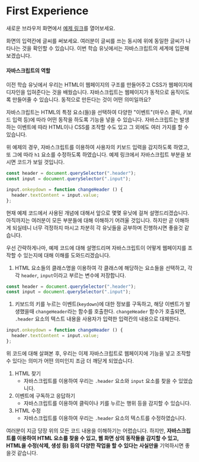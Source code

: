 # First Experience

새로운 브라우저 화면에서 [예제 링크](https://codepen.io/ken123777/pen/OYBzQY)를 열어보세요.

화면의 입력칸에 글씨를 써보세요. 여러분이 글씨를 쓰는 동시에 위에 동일한 글씨가 나타나는 것을 확인할 수 있습니다. 이번 학습 유닛에서는 자바스크립트의 세계에 입문해보겠습니다.

#### 자바스크립트의 역할

이전 학습 유닛에서 우리는 HTML이 웹페이지의 구조를 만들어주고 CSS가 웹페이지에 디자인을 입혀준다는 것을 배웠습니다. 자바스크립트는 웹페이지가 동적으로 움직이도록 만들어줄 수 있습니다. 동적으로 만든다는 것이 어떤 의미일까요?

자바스크립트는 HTML의 특정 요소(들)을 선택하여 다양한 "이벤트"(마우스 클릭, 키보드 입력 등)에 따라 어떤 동작을 하도록 기능을 넣을 수 있습니다. 자바스크립트는 발생하는 이벤트에 따라 HTML이나 CSS를 조작할 수도 있고 그 외에도 여러 가지를 할 수 있습니다.

위 예제의 경우, 자바스크립트를 이용하여 사용자의 키보드 입력을 감지하도록 하였고, 또 그에 따라 `h1` 요소를 수정하도록 하였습니다. 예제 링크에서 자바스크립트 부분을 보시면 코드가 보일 것입니다.

```javascript
const header = document.querySelector(".header");
const input = document.querySelector(".input");

input.onkeydown = function changeHeader () {
  header.textContent = input.value;
};
```

현재 예제 코드에서 사용된 개념에 대해서 앞으로 몇몇 유닛에 걸쳐 설명드리겠습니다. 아직까지는 여러분이 모든 부분들에 대해 이해하기 어려울 것입니다. 하지만 곧 이해하게 되실테니 너무 걱정하지 마시고 차분히 각 유닛들을 공부하며 진행하시면 좋을것 같습니다.

우선 간략하게나마, 예제 코드에 대해 설명드리며 자바스크립트이 어떻게 웹페이지를 조작할 수 있는지에 대해 이해를 도와드리겠습니다.

1. HTML 요소들의 클래스명을 이용하여 각 클래스에 해당하는 요소들을 선택하고, 각각 `header`, `input`이라고 부르는 변수에 저장합니다.

```javascript
const header = document.querySelector(".header");
const input = document.querySelector(".input");
```

1. 키보드의 키를 누르는 이벤트(`keydown`)에 대한 정보를 구독하고, 해당 이벤트가 발생했을때 `changeHeader`라는 함수를 호출한다. `changeHeader` 함수가 호출되면, `.header` 요소의 텍스트 내용을 사용자가 입력한 입력칸의 내용으로 대체한다.

```javascript
input.onkeydown = function changeHeader () {
  header.textContent = input.value;
};
```

위 코드에 대해 살펴본 후, 우리는 이제 자바스크립트로 웹페이지에 기능을 넣고 조작할 수 있다는 의미가 어떤 의미인지 조금 더 깨닫게 되었습니다.

1. HTML 찾기
   * 자바스크립트를 이용하여 우리는 `.header` 요소와 `input` 요소를 찾을 수 있었습니다.
2. 이벤트에 구독하고 응답하기
   * 자바스크립트를 이용하여 클릭이나 키를 누르는 행위 등을 감지할 수 있습니다.
3. HTML 수정
   * 자바스크립트를 이용하여 우리는 `.header` 요소의 텍스트를 수정하였습니다.

여러분이 지금 당장 위의 모든 코드 내용을 이해하기는 어렵습니다. 하지만, **자바스크립트를 이용하여 HTML 요소를 찾을 수 있고, 웹 화면 상의 동작들을 감지할 수 있고, HTML을 수정(삭제, 생성 등) 등의 다양한 작업을 할 수 있다는 사실만을** 기억하시면 좋을것 같습니다.
